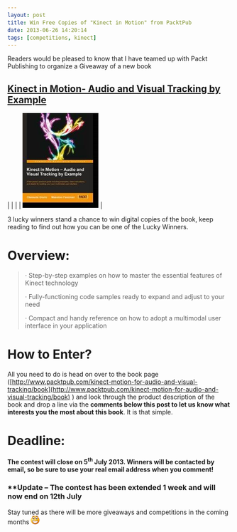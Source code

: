 ```yaml
---
layout: post
title: Win Free Copies of "Kinect in Motion" from PacktPub
date: 2013-06-26 14:20:14
tags: [competitions, kinect]
---
```


Readers would be pleased to know that I have teamed up with Packt Publishing to organize a Giveaway of a new book

## [Kinect in Motion- Audio and Visual Tracking by Example](http://www.packtpub.com/kinect-motion-for-audio-and-visual-tracking/book)

| |
| | [![clip_image002](/assets/img/wordpress/2013/06/clip_image002.jpg "clip\_image002")](/assets/img/wordpress/2013/06/clip_image002.jpg) |

3 lucky winners stand a chance to win digital copies of the book, keep reading to find out how you can be one of the Lucky Winners.

# Overview:

> · Step-by-step examples on how to master the essential features of Kinect technology
> 
> · Fully-functioning code samples ready to expand and adjust to your need
> 
> · Compact and handy reference on how to adopt a multimodal user interface in your application

# How to Enter?

All you need to do is head on over to the book page ([http://www.packtpub.com/kinect-motion-for-audio-and-visual-tracking/book](http://www.packtpub.com/kinect-motion-for-audio-and-visual-tracking/book) ) and look through the product description of the book and drop a line via the **comments below this post to let us know what interests you the most about this book**. It is that simple.

# Deadline:

**The contest will close on 5<sup>th</sup> July 2013. Winners will be contacted by email, so be sure to use your real email address when you comment!**

### \*\*Update – The contest has been extended 1 week and will now end on 12th July

Stay tuned as there will be more giveaways and competitions in the coming months **![Open-mouthed smile](/assets/img/wordpress/2013/06/wlEmoticon-openmouthedsmile.png)**

